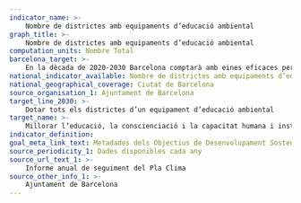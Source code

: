 ```yaml
---
indicator_name: >-
    Nombre de districtes amb equipaments d’educació ambiental
graph_title: >-
    Nombre de districtes amb equipaments d’educació ambiental
computation_units: Nombre Total
barcelona_target: >-
    En la dècada de 2020-2030 Barcelona comptarà amb eines eficaces per millorar l’educació, la sensibilització i la capacitat humana i institucional sobre mitigació, adaptació, reducció d’impactes i alerta precoç del canvi climàtic
national_indicator_available: Nombre de districtes amb equipaments d’educació ambiental
national_geographical_coverage: Ciutat de Barcelona 
source_organisation_1: Ajuntament de Barcelona
target_line_2030: >-
    Dotar tots els districtes d’un equipament d’educació ambiental
target_name: >-
    Millorar l’educació, la conscienciació i la capacitat humana i institucional en relació amb la mitigació del canvi climàtic, l’adaptació a aquest, la reducció dels efectes i l’alerta primerenca
indicator_definition:
goal_meta_link_text: Metadades dels Objectius de Desenvolupament Sostenible de les Nacions Unides (pdf 894kB)
source_periodicity_1: Dades disponibles cada any
source_url_text_1: >-
    Informe anual de seguiment del Pla Clima 
source_other_info_1: >-
    Ajuntament de Barcelona
---
```

